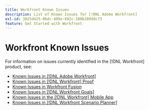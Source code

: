 ```yaml
---
title: Workfront Known Issues
description: List of Known Issues for [!DNL Adobe Workfront]
exl-id: 3825d425-06dc-409e-892c-300b389ddc73
feature: Get Started with Workfront
---
```

# Workfront Known Issues

For information on issues currently identified in the [!DNL Workfront] product, see:

* [Known Issues in [!DNL Adobe Workfront]](newworkfrontexperience.md)
* [Known Issues in [!DNL Workfront] Proof](workfrontproof.md)
* [Known Issues in Workfront Fusion](workfrontfusion.md)
* [Known Issues in [!DNL Workfront Goals]](workfrontgoals.md)
* [Known Issues in the [!DNL Workfront] Mobile App](workfrontmobile.md)
* [Known Issues in [!DNL Workfront Scenario Planner]](workfrontscenarioplanner.md)
